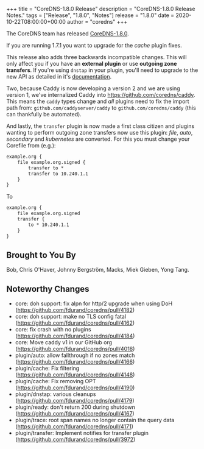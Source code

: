 +++
title = "CoreDNS-1.8.0 Release"
description = "CoreDNS-1.8.0 Release Notes."
tags = ["Release", "1.8.0", "Notes"]
release = "1.8.0"
date = 2020-10-22T08:00:00+00:00
author = "coredns"
+++

The CoreDNS team has released
[CoreDNS-1.8.0](https://github.com/fdurand/coredns/releases/tag/v1.8.0).

If you are running 1.7.1 you want to upgrade for the *cache* plugin fixes.

This release also adds three backwards incompatible changes. This will only affect you if you have an
**external plugin** or use **outgoing zone transfers**. If you're using `dnstap` in your plugin,
you'll need to upgrade to the new API as detailed in it's [documentation](/plugins/dnstap).

Two, because Caddy is now developing a version 2 and we are using version 1, we've internalized
Caddy into <https://github.com/coredns/caddy>. This means the `caddy` types change and *all* plugins
need to fix the import path from: `github.com/caddyserver/caddy` to `github.com/coredns/caddy` (this
can thankfully be automated).

And lastly, the `transfer` plugin is now made a first class citizen and plugins wanting to perform
outgoing zone transfers now use this plugin: *file*, *auto*, *secondary* and *kubernetes* are
converted. For this you must change your Corefile from (e.g.):

``` txt
example.org {
    file example.org.signed {
        transfer to *
        transfer to 10.240.1.1
    }
}
```

To

``` txt
example.org {
    file example.org.signed
    transfer {
        to * 10.240.1.1
    }
}
```

## Brought to You By

Bob,
Chris O'Haver,
Johnny Bergström,
Macks,
Miek Gieben,
Yong Tang.

## Noteworthy Changes
* core: doh support: fix alpn for http/2 upgrade when using DoH (https://github.com/fdurand/coredns/pull/4182)
* core: doh support: make no TLS config fatal (https://github.com/fdurand/coredns/pull/4162)
* core: fix crash with no plugins (https://github.com/fdurand/coredns/pull/4184)
* core: Move caddy v1 in our GitHub org (https://github.com/fdurand/coredns/pull/4018)
* plugin/auto: allow fallthrough if no zones match (https://github.com/fdurand/coredns/pull/4166)
* plugin/cache: Fix filtering (https://github.com/fdurand/coredns/pull/4148)
* plugin/cache: Fix removing OPT (https://github.com/fdurand/coredns/pull/4190)
* plugin/dnstap: various cleanups (https://github.com/fdurand/coredns/pull/4179)
* plugin/ready: don't return 200 during shutdown (https://github.com/fdurand/coredns/pull/4167)
* plugin/trace: root span names no longer contain the query data (https://github.com/fdurand/coredns/pull/4171)
* plugin/transfer: Implement notifies for transfer plugin (https://github.com/fdurand/coredns/pull/3972)
